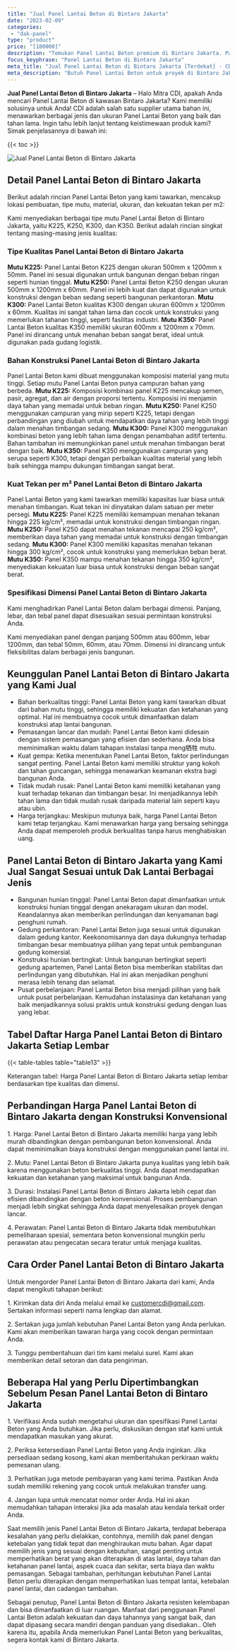 ```yaml
---
title: "Jual Panel Lantai Beton di Bintaro Jakarta"
date: "2023-02-09"
categories:
 - "dak-panel"
type: "product"
price: "[180000]"
description: "Temukan Panel Lantai Beton premium di Bintaro Jakarta. Panel Lantai Beton dirancang untuk kebutuhan konstruksi modern dengan performa prima. Hubungi kami sekarang."
focus_keyphrase: "Panel Lantai Beton di Bintaro Jakarta"
meta_title: "Jual Panel Lantai Beton di Bintaro Jakarta [Terdekat] - CDI"
meta_description: "Butuh Panel Lantai Beton untuk proyek di Bintaro Jakarta?. Kami menyediakan Panel Lantai Beton premium untuk pembangunan. Promo menarik hanya di sini."
---
```


**Jual Panel Lantai Beton di Bintaro Jakarta** – Halo Mitra CDI, apakah Anda mencari Panel Lantai Beton di kawasan Bintaro Jakarta? Kami memiliki solusinya untuk Anda! CDI adalah salah satu supplier utama bahan ini, menawarkan berbagai jenis dan ukuran Panel Lantai Beton yang baik dan tahan lama. Ingin tahu lebih lanjut tentang keistimewaan produk kami? Simak penjelasannya di bawah ini:

{{< toc >}}

![Jual Panel Lantai Beton di Bintaro Jakarta](/images/dak-panel/dak-panel-02.jpg)

## Detail Panel Lantai Beton di Bintaro Jakarta

Berikut adalah rincian Panel Lantai Beton yang kami tawarkan, mencakup lokasi pembuatan, tipe mutu, material, ukuran, dan kekuatan tekan per m2:

Kami menyediakan berbagai tipe mutu Panel Lantai Beton di Bintaro Jakarta, yaitu K225, K250, K300, dan K350. Berikut adalah rincian singkat tentang masing-masing jenis kualitas:

### Tipe Kualitas Panel Lantai Beton di Bintaro Jakarta

**Mutu K225:** Panel Lantai Beton K225 dengan ukuran 500mm x 1200mm x 50mm. Panel ini sesuai digunakan untuk bangunan dengan beban ringan seperti hunian tinggal.
**Mutu K250:** Panel Lantai Beton K250 dengan ukuran 500mm x 1200mm x 60mm. Panel ini lebih kuat dan dapat digunakan untuk konstruksi dengan beban sedang seperti bangunan perkantoran.
**Mutu K300:** Panel Lantai Beton kualitas K300 dengan ukuran 600mm x 1200mm x 60mm. Kualitas ini sangat tahan lama dan cocok untuk konstruksi yang memerlukan tahanan tinggi, seperti fasilitas industri.
**Mutu K350:** Panel Lantai Beton kualitas K350 memiliki ukuran 600mm x 1200mm x 70mm. Panel ini dirancang untuk menahan beban sangat berat, ideal untuk digunakan pada gudang logistik.

### Bahan Konstruksi Panel Lantai Beton di Bintaro Jakarta

Panel Lantai Beton kami dibuat menggunakan komposisi material yang mutu tinggi. Setiap mutu Panel Lantai Beton punya campuran bahan yang berbeda.
**Mutu K225:** Komposisi kombinasi panel K225 mencakup semen, pasir, agregat, dan air dengan proporsi tertentu. Komposisi ini menjamin daya tahan yang memadai untuk beban ringan.
**Mutu K250:** Panel K250 menggunakan campuran yang mirip seperti K225, tetapi dengan perbandingan yang diubah untuk mendapatkan daya tahan yang lebih tinggi dalam menahan timbangan sedang.
**Mutu K300:** Panel K300 menggunakan kombinasi beton yang lebih tahan lama dengan penambahan aditif tertentu. Bahan tambahan ini memungkinkan panel untuk menahan timbangan berat dengan baik.
**Mutu K350:** Panel K350 menggunakan campuran yang serupa seperti K300, tetapi dengan perbaikan kualitas material yang lebih baik sehingga mampu dukungan timbangan sangat berat.

### Kuat Tekan per m² Panel Lantai Beton di Bintaro Jakarta

Panel Lantai Beton yang kami tawarkan memiliki kapasitas luar biasa untuk menahan timbangan. Kuat tekan ini dinyatakan dalam satuan per meter persegi.
**Mutu K225:** Panel K225 memiliki kemampuan menahan tekanan hingga 225 kg/cm², memadai untuk konstruksi dengan timbangan ringan.
**Mutu K250:** Panel K250 dapat menahan tekanan mencapai 250 kg/cm², memberikan daya tahan yang memadai untuk konstruksi dengan timbangan sedang.
**Mutu K300:** Panel K300 memiliki kapasitas menahan tekanan hingga 300 kg/cm², cocok untuk konstruksi yang memerlukan beban berat.
**Mutu K350:** Panel K350 mampu menahan tekanan hingga 350 kg/cm², menyediakan kekuatan luar biasa untuk konstruksi dengan beban sangat berat.

### Spesifikasi Dimensi Panel Lantai Beton di Bintaro Jakarta

Kami menghadirkan Panel Lantai Beton dalam berbagai dimensi. Panjang, lebar, dan tebal panel dapat disesuaikan sesuai permintaan konstruksi Anda.

Kami menyediakan panel dengan panjang 500mm atau 600mm, lebar 1200mm, dan tebal 50mm, 60mm, atau 70mm. Dimensi ini dirancang untuk fleksibilitas dalam berbagai jenis bangunan.

## Keunggulan Panel Lantai Beton di Bintaro Jakarta yang Kami Jual

*   Bahan berkualitas tinggi: Panel Lantai Beton yang kami tawarkan dibuat dari bahan mutu tinggi, sehingga memiliki kekuatan dan ketahanan yang optimal. Hal ini membuatnya cocok untuk dimanfaatkan dalam konstruksi atap lantai bangunan.
*   Pemasangan lancar dan mudah: Panel Lantai Beton kami didesain dengan sistem pemasangan yang efisien dan sederhana. Anda bisa meminimalkan waktu dalam tahapan instalasi tanpa meng牺牲 mutu.
*   Kuat gempa: Ketika menentukan Panel Lantai Beton, faktor perlindungan sangat penting. Panel Lantai Beton kami memiliki struktur yang kokoh dan tahan guncangan, sehingga menawarkan keamanan ekstra bagi bangunan Anda.
*   Tidak mudah rusak: Panel Lantai Beton kami memiliki ketahanan yang kuat terhadap tekanan dan timbangan besar. Ini menjadikannya lebih tahan lama dan tidak mudah rusak daripada material lain seperti kayu atau ubin.
*   Harga terjangkau: Meskipun mutunya baik, harga Panel Lantai Beton kami tetap terjangkau. Kami menawarkan harga yang bersaing sehingga Anda dapat memperoleh produk berkualitas tanpa harus menghabiskan uang.

## Panel Lantai Beton di Bintaro Jakarta yang Kami Jual Sangat Sesuai untuk Dak Lantai Berbagai Jenis

*   Bangunan hunian tinggal: Panel Lantai Beton dapat dimanfaatkan untuk konstruksi hunian tinggal dengan anekaragam ukuran dan model. Keandalannya akan memberikan perlindungan dan kenyamanan bagi penghuni rumah.
*   Gedung perkantoran: Panel Lantai Beton juga sesuai untuk digunakan dalam gedung kantor. Keekonomisannya dan daya dukungnya terhadap timbangan besar membuatnya pilihan yang tepat untuk pembangunan gedung komersial.
*   Konstruksi hunian bertingkat: Untuk bangunan bertingkat seperti gedung apartemen, Panel Lantai Beton bisa memberikan stabilitas dan perlindungan yang dibutuhkan. Hal ini akan menjadikan penghuni merasa lebih tenang dan selamat.
*   Pusat perbelanjaan: Panel Lantai Beton bisa menjadi pilihan yang baik untuk pusat perbelanjaan. Kemudahan instalasinya dan ketahanan yang baik menjadikannya solusi praktis untuk konstruksi gedung dengan luas yang lebar.

## Tabel Daftar Harga Panel Lantai Beton di Bintaro Jakarta Setiap Lembar

{{< table-tables table="table13" >}}

Keterangan tabel: Harga Panel Lantai Beton di Bintaro Jakarta setiap lembar berdasarkan tipe kualitas dan dimensi.

## Perbandingan Harga Panel Lantai Beton di Bintaro Jakarta dengan Konstruksi Konvensional

1\.  Harga: Panel Lantai Beton di Bintaro Jakarta memiliki harga yang lebih murah dibandingkan dengan pembangunan beton konvensional. Anda dapat meminimalkan biaya konstruksi dengan menggunakan panel lantai ini.

2\.  Mutu: Panel Lantai Beton di Bintaro Jakarta punya kualitas yang lebih baik karena menggunakan beton berkualitas tinggi. Anda dapat mendapatkan kekuatan dan ketahanan yang maksimal untuk bangunan Anda.

3\.  Durasi: Instalasi Panel Lantai Beton di Bintaro Jakarta lebih cepat dan efisien dibandingkan dengan beton konvensional. Proses pembangunan menjadi lebih singkat sehingga Anda dapat menyelesaikan proyek dengan lancar.

4\.  Perawatan: Panel Lantai Beton di Bintaro Jakarta tidak membutuhkan pemeliharaan spesial, sementara beton konvensional mungkin perlu perawatan atau pengecatan secara teratur untuk menjaga kualitas.

## Cara Order Panel Lantai Beton di Bintaro Jakarta

Untuk mengorder Panel Lantai Beton di Bintaro Jakarta dari kami, Anda dapat mengikuti tahapan berikut:

1\.  Kirimkan data diri Anda melalui email ke customercdi@gmail.com. Sertakan informasi seperti nama lengkap dan alamat.

2\.  Sertakan juga jumlah kebutuhan Panel Lantai Beton yang Anda perlukan. Kami akan memberikan tawaran harga yang cocok dengan permintaan Anda.

3\.  Tunggu pemberitahuan dari tim kami melalui surel. Kami akan memberikan detail setoran dan data pengiriman.

## Beberapa Hal yang Perlu Dipertimbangkan Sebelum Pesan Panel Lantai Beton di Bintaro Jakarta

1\.  Verifikasi Anda sudah mengetahui ukuran dan spesifikasi Panel Lantai Beton yang Anda butuhkan. Jika perlu, diskusikan dengan staf kami untuk mendapatkan masukan yang akurat.

2\.  Periksa ketersediaan Panel Lantai Beton yang Anda inginkan. Jika persediaan sedang kosong, kami akan memberitahukan perkiraan waktu pemesanan ulang.

3\.  Perhatikan juga metode pembayaran yang kami terima. Pastikan Anda sudah memiliki rekening yang cocok untuk melakukan transfer uang.

4\.  Jangan lupa untuk mencatat nomor order Anda. Hal ini akan memudahkan tahapan interaksi jika ada masalah atau kendala terkait order Anda.

Saat memilih jenis Panel Lantai Beton di Bintaro Jakarta, terdapat beberapa kesalahan yang perlu dielakkan, contohnya, memilih dak panel dengan ketebalan yang tidak tepat dan menghiraukan mutu bahan. Agar dapat memilih jenis yang sesuai dengan kebutuhan, sangat penting untuk memperhatikan berat yang akan diterapkan di atas lantai, daya tahan dan ketahanan panel lantai, aspek cuaca dan sekitar, serta biaya dan waktu pemasangan. Sebagai tambahan, perhitungan kebutuhan Panel Lantai Beton perlu diterapkan dengan memperhatikan luas tempat lantai, ketebalan panel lantai, dan cadangan tambahan.

Sebagai penutup, Panel Lantai Beton di Bintaro Jakarta resisten kelembapan dan bisa dimanfaatkan di luar ruangan. Manfaat dari penggunaan Panel Lantai Beton adalah kekuatan dan daya tahannya yang sangat baik, dan dapat dipasang secara mandiri dengan panduan yang disediakan.. Oleh karena itu, apabila Anda memerlukan Panel Lantai Beton yang berkualitas, segera kontak kami di Bintaro Jakarta.